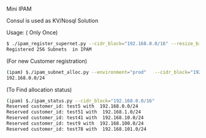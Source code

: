 Mini IPAM

Consul is used as KV/Nosql Solution


Usage:
( Only Once)
```bash
$ ./ipam_register_supernet.py --cidr_block="192.168.0.0/16" --resize_bits="/24"
Registered 256 Subnets  in IPAM
```

(For new Customer registration)
```bash
(ipam) $./ipam_subnet_alloc.py --environment="prod"   --cidr_block="192.168.0.0/16"  --customer_id="test5"
192.168.0.0/24
```

(To Find allocation status)
```bash
(ipam) $./ipam_status.py --cidr_block="192.168.0.0/16"
Reserved customer_id: test5 with  192.168.0.0/24
Reserved customer_id: test51 with  192.168.1.0/24
Reserved customer_id: test41 with  192.168.10.0/24
Reserved customer_id: test9 with  192.168.100.0/24
Reserved customer_id: test78 with  192.168.101.0/24
```
